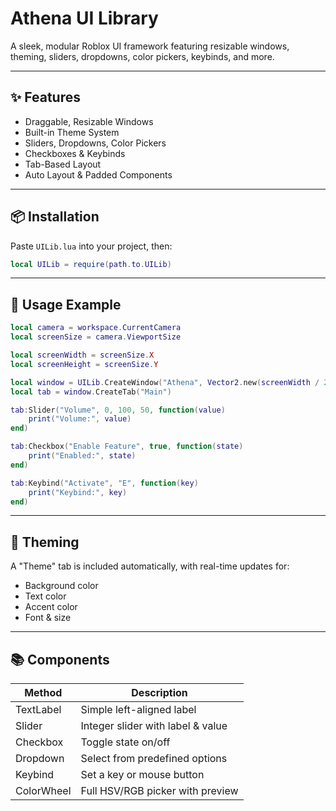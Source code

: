 # Athena UI Library

A sleek, modular Roblox UI framework featuring resizable windows, theming, sliders, dropdowns, color pickers, keybinds, and more.

---

## ✨ Features

- Draggable, Resizable Windows  
- Built-in Theme System  
- Sliders, Dropdowns, Color Pickers  
- Checkboxes & Keybinds  
- Tab-Based Layout  
- Auto Layout & Padded Components  

---

## 📦 Installation

Paste `UILib.lua` into your project, then:

```lua
local UILib = require(path.to.UILib)
```

---

## 🔧 Usage Example

```lua
local camera = workspace.CurrentCamera
local screenSize = camera.ViewportSize

local screenWidth = screenSize.X
local screenHeight = screenSize.Y

local window = UILib.CreateWindow("Athena", Vector2.new(screenWidth / 2, screenHeight / 2), Vector2.new(400, 300))
local tab = window.CreateTab("Main")

tab:Slider("Volume", 0, 100, 50, function(value)
	print("Volume:", value)
end)

tab:Checkbox("Enable Feature", true, function(state)
	print("Enabled:", state)
end)

tab:Keybind("Activate", "E", function(key)
	print("Keybind:", key)
end)
```

---

## 🎨 Theming

A "Theme" tab is included automatically, with real-time updates for:

- Background color  
- Text color  
- Accent color  
- Font & size  

---

## 📚 Components

| Method      | Description                               |
|-------------|-------------------------------------------|
| TextLabel   | Simple left-aligned label                 |
| Slider      | Integer slider with label & value         |
| Checkbox    | Toggle state on/off                       |
| Dropdown    | Select from predefined options            |
| Keybind     | Set a key or mouse button                 |
| ColorWheel  | Full HSV/RGB picker with preview          |
